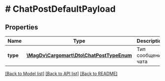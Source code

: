 # # ChatPostDefaultPayload

## Properties

Name | Type | Description | Notes
------------ | ------------- | ------------- | -------------
**type** | [**\MagDv\Cargomart\Dto\ChatPostTypeEnum**](ChatPostTypeEnum.md) | Тип сообщения чата |

[[Back to Model list]](../../README.md#models) [[Back to API list]](../../README.md#endpoints) [[Back to README]](../../README.md)
